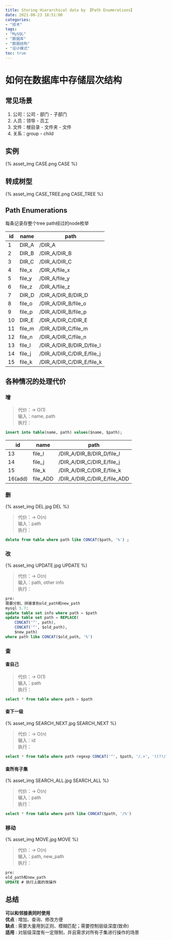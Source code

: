 ```yaml
---
title: Storing Hierarchical data by 【Path Enumerations】
date: 2021-08-23 18:51:00
categories:
- "技术"
tags:
- "MySQL"
- "数据库"
- "数据结构"
- "设计模式"
toc: true
---
```

# 如何在数据库中存储层次结构

## 常见场景

1. 公司：公司 - 部门 - 子部门 
2. 人员：领导 - 员工 
3. 文件：根目录 - 文件夹 - 文件
4. 关系：group - child

## 实例

{% asset_img CASE.png CASE %}

## 转成树型

{% asset_img CASE_TREE.png CASE_TREE %}

## Path Enumerations 

每条记录存整个tree path经过的node枚举

|id    |name  |path                      |
|------|------|--------------------------|
|1     |DIR_A |/DIR_A                    |
|2     |DIR_B |/DIR_A/DIR_B              |
|3     |DIR_C |/DIR_A/DIR_C              |
|4     |file_x|/DIR_A/file_x             |
|5     |file_y|/DIR_A/file_y             |
|6     |file_z|/DIR_A/file_z             |
|7     |DIR_D |/DIR_A/DIR_B/DIR_D        |
|8     |file_o|/DIR_A/DIR_B/file_o       |
|9     |file_p|/DIR_A/DIR_B/file_p       |
|10    |DIR_E |/DIR_A/DIR_C/DIR_E        |
|11    |file_m|/DIR_A/DIR_C/file_m       |
|12    |file_n|/DIR_A/DIR_C/file_n       |
|13    |file_l|/DIR_A/DIR_B/DIR_D/file_l |
|14    |file_j|/DIR_A/DIR_C/DIR_E/file_j |
|15    |file_k|/DIR_A/DIR_C/DIR_E/file_k |

## 各种情况的处理代价

### 增
> 代价：-> O(1)  
> 输入：name, path  
> 执行：
```sql
insert into table(name, path) values($name, $path);
```
|id     |name    |path|
|-------|--------|---------|
|13     |file_l  |/DIR_A/DIR_B/DIR_D/file_l  |
|14     |file_j  |/DIR_A/DIR_C/DIR_E/file_j  |
|15     |file_k  |/DIR_A/DIR_C/DIR_E/file_k  |
|16(add)|file_ADD|/DIR_A/DIR_C/DIR_E/file_ADD|

### 删
{% asset_img DEL.jpg DEL %}
> 代价：-> O(n)  
> 输入：path  
> 执行：  
```sql
delete from table where path like CONCAT($path, '%') ;
```

### 改
{% asset_img UPDATE.jpg UPDATE %}
> 代价：-> O(n)  
> 输入：path, other info  
> 执行：  
```sql
pre: 
需要分割、拼接拿到old_path和new_path
mysql 5.7:
update table set info where path = $path
update table set path = REPLACE(
    CONCAT('^', path), 
    CONCAT('^', $old_path), 
    $new_path) 
where path like CONCAT($old_path, '%')
```

### 查
#### 查自己
> 代价：-> O(1)  
> 输入：path  
> 执行：
```sql
select * from table where path = $path
```
#### 查下一级
{% asset_img SEARCH_NEXT.jpg SEARCH_NEXT %}
> 代价：-> O(n)  
> 输入：id  
> 执行：
```sql
select * from table where path regexp CONCAT('^', $path, '/.+', '((?!/).)')
```
#### 查所有子集
{% asset_img SEARCH_ALL.jpg SEARCH_ALL %}
> 代价：-> O(n)  
> 输入：path  
> 执行：
```sql
select * from table where path like CONCAT($path, '/%')
```
### 移动
{% asset_img MOVE.jpg MOVE %}
> 代价：-> O(n)  
> 输入：path, new_path  
> 执行：
```sql
pre: 
old_path和new_path
UPDATE # 执行上面的改操作
```

<!-- ### 组织层级关系
```java
object:
{
    path, 
    sub_objects
}
data: 
List<object> list;

do:

list
.groupToMap(key -> {
    int index = o.path.lastIndexOf('/');
    index = index == -1 ? o.path.length() : index;
    return o.path.substring(0, index);
}, value -> o)
.foreach(map -> {
    list.get(map.key).setSubObjects(map.value);
});
``` -->

## 总结
**可以和邻接表同时使用**  
**优点** : 增加、查询、修改方便   
**缺点** : 需要大量用到正则、模糊匹配；需要控制层级深度(致命)   
**适用** : 对层级深度有一定限制，并且需求对所有子集进行操作的场景   

